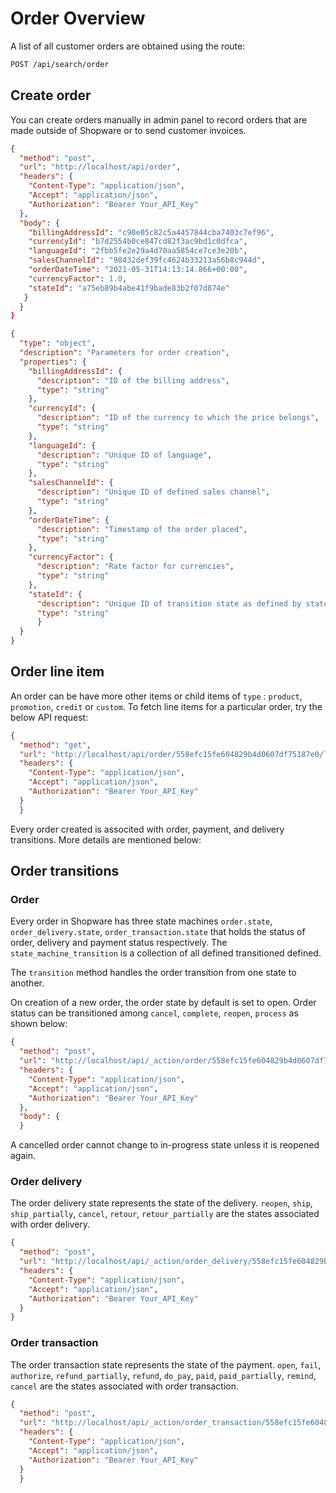 # Order Overview

A list of all customer orders are obtained using the route:

``` markdown
POST /api/search/order
```
## Create order

You can create orders manually in admin panel to record orders that are made outside of Shopware or to send customer invoices.

```json http
{
  "method": "post",
  "url": "http://localhost/api/order",
  "headers": {
    "Content-Type": "application/json",
    "Accept": "application/json",
    "Authorization": "Bearer Your_API_Key"
  },
  "body": {
    "billingAddressId": "c90e05c82c5a4457844cba7403c7ef96",
    "currencyId": "b7d2554b0ce847cd82f3ac9bd1c0dfca",
    "languageId": "2fbb5fe2e29a4d70aa5854ce7ce3e20b",
    "salesChannelId": "98432def39fc4624b33213a56b8c944d",
    "orderDateTime": "2021-05-31T14:13:14.866+00:00",
    "currencyFactor": 1.0,
    "stateId": "a75eb89b4abe41f9bade83b2f07d874e"
   }
  }
}
``` 

```json json_schema
{
  "type": "object",
  "description": "Parameters for order creation",
  "properties": {
    "billingAddressId": {
      "description": "ID of the billing address",
      "type": "string"
    },
    "currencyId": {
      "description": "ID of the currency to which the price belongs",
      "type": "string"
    },
    "languageId": {
      "description": "Unique ID of language",
      "type": "string"
    },
    "salesChannelId": {
      "description": "Unique ID of defined sales channel",
      "type": "string"
    },
    "orderDateTime": {
      "description": "Timestamp of the order placed",
      "type": "string"
    },
    "currencyFactor": {
      "description": "Rate factor for currencies",
      "type": "string"
    },
    "stateId": {
      "description": "Unique ID of transition state as defined by state machine",
      "type": "string"
      }
  }
}
```

## Order line item

An order can be have more other items or child items of `type` : `product`, `promotion`, `credit` or `custom`. To fetch line items for a particular order, try the below API request:

```json http
{
  "method": "get",
  "url": "http://localhost/api/order/558efc15fe604829b4d0607df75187e0/line-item",
  "headers": {
    "Content-Type": "application/json",
    "Accept": "application/json",
    "Authorization": "Bearer Your_API_Key"
  }
  }
```

Every order created is associted with order, payment, and delivery transitions. More details are mentioned below:

## Order transitions

### Order

Every order in Shopware has three state machines `order.state`, `order_delivery.state`, `order_transaction.state` that holds the status of order, delivery and payment status respectively. The `state_machine_transition` is a collection of all defined transitioned defined.

The `transition` method handles the order transition from one state to another.

On creation of a new order, the order state by default is set to open. Order status can be transitioned among `cancel`, `complete`, `reopen`, `process` as shown below:

```json http
{
  "method": "post",
  "url": "http://localhost/api/_action/order/558efc15fe604829b4d0607df75187e0/state/complete",
  "headers": {
    "Content-Type": "application/json",
    "Accept": "application/json",
    "Authorization": "Bearer Your_API_Key"
  },
  "body": {
  }
```
A cancelled order cannot change to in-progress state unless it is reopened again.

### Order delivery

The order delivery state represents the state of the delivery. `reopen`, `ship`, `ship_partially`, `cancel`, `retour`,
`retour_partially` are the states associated with order delivery.

```json http
{
  "method": "post",
  "url": "http://localhost/api/_action/order_delivery/558efc15fe604829b4d0607df75187e0/state/fail",
  "headers": {
    "Content-Type": "application/json",
    "Accept": "application/json",
    "Authorization": "Bearer Your_API_Key"
  }
}
```

### Order transaction

The order transaction state represents the state of the payment. `open`, `fail`, `authorize`, `refund_partially`, `refund`, `do_pay`, `paid`, `paid_partially`, `remind`, `cancel` are the states associated with order transaction.

```json http
{
  "method": "post",
  "url": "http://localhost/api/_action/order_transaction/558efc15fe604829b4d0607df75187e0/state/open",
  "headers": {
    "Content-Type": "application/json",
    "Accept": "application/json",
    "Authorization": "Bearer Your_API_Key"
  }
  }
```  

  










